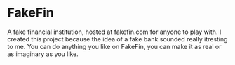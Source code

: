 # FakeFin
A fake financial institution, hosted at fakefin.com for anyone to play with.  I created this project because the idea of a fake bank sounded really itresting to me.  You can do anything you like on FakeFin, you can make it as real or as imaginary as you like.
